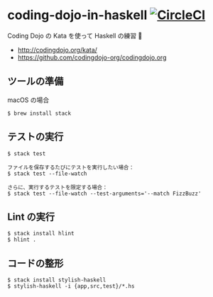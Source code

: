 # coding-dojo-in-haskell [![CircleCI](https://circleci.com/gh/mashabow/coding-dojo-in-haskell.svg?style=svg)](https://circleci.com/gh/mashabow/coding-dojo-in-haskell)

Coding Dojo の Kata を使って Haskell の練習 💪

- http://codingdojo.org/kata/
- https://github.com/codingdojo-org/codingdojo.org


## ツールの準備

macOS の場合

```console
$ brew install stack
```

## テストの実行

```console
$ stack test

ファイルを保存するたびにテストを実行したい場合：
$ stack test --file-watch

さらに、実行するテストを限定する場合：
$ stack test --file-watch --test-arguments='--match FizzBuzz'
```

## Lint の実行

```console
$ stack install hlint
$ hlint .
```

## コードの整形

```console
$ stack install stylish-haskell
$ stylish-haskell -i {app,src,test}/*.hs
```
